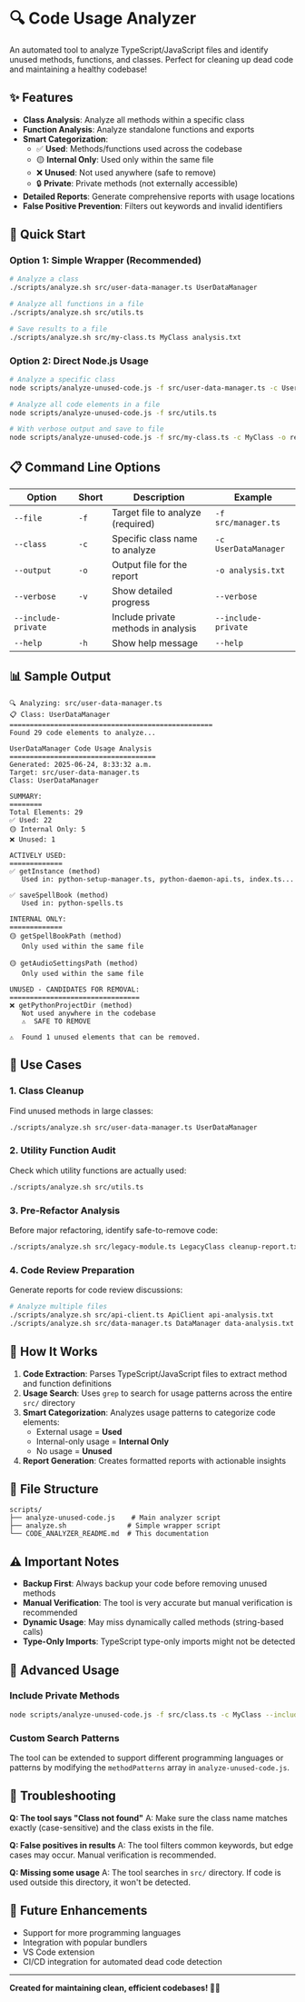 # 🔍 Code Usage Analyzer

An automated tool to analyze TypeScript/JavaScript files and identify unused methods, functions, and classes. Perfect for cleaning up dead code and maintaining a healthy codebase!

## ✨ Features

- **Class Analysis**: Analyze all methods within a specific class
- **Function Analysis**: Analyze standalone functions and exports
- **Smart Categorization**: 
  - ✅ **Used**: Methods/functions used across the codebase
  - 🟡 **Internal Only**: Used only within the same file
  - ❌ **Unused**: Not used anywhere (safe to remove)
  - 🔒 **Private**: Private methods (not externally accessible)
- **Detailed Reports**: Generate comprehensive reports with usage locations
- **False Positive Prevention**: Filters out keywords and invalid identifiers

## 🚀 Quick Start

### Option 1: Simple Wrapper (Recommended)

```bash
# Analyze a class
./scripts/analyze.sh src/user-data-manager.ts UserDataManager

# Analyze all functions in a file
./scripts/analyze.sh src/utils.ts

# Save results to a file
./scripts/analyze.sh src/my-class.ts MyClass analysis.txt
```

### Option 2: Direct Node.js Usage

```bash
# Analyze a specific class
node scripts/analyze-unused-code.js -f src/user-data-manager.ts -c UserDataManager

# Analyze all code elements in a file
node scripts/analyze-unused-code.js -f src/utils.ts

# With verbose output and save to file
node scripts/analyze-unused-code.js -f src/my-class.ts -c MyClass -o report.txt --verbose
```

## 📋 Command Line Options

| Option | Short | Description | Example |
|--------|-------|-------------|---------|
| `--file` | `-f` | Target file to analyze (required) | `-f src/manager.ts` |
| `--class` | `-c` | Specific class name to analyze | `-c UserDataManager` |
| `--output` | `-o` | Output file for the report | `-o analysis.txt` |
| `--verbose` | `-v` | Show detailed progress | `--verbose` |
| `--include-private` | | Include private methods in analysis | `--include-private` |
| `--help` | `-h` | Show help message | `--help` |

## 📊 Sample Output

```
🔍 Analyzing: src/user-data-manager.ts
📋 Class: UserDataManager
==================================================
Found 29 code elements to analyze...

UserDataManager Code Usage Analysis
====================================
Generated: 2025-06-24, 8:33:32 a.m.
Target: src/user-data-manager.ts
Class: UserDataManager

SUMMARY:
========
Total Elements: 29
✅ Used: 22
🟡 Internal Only: 5
❌ Unused: 1

ACTIVELY USED:
=============
✅ getInstance (method)
   Used in: python-setup-manager.ts, python-daemon-api.ts, index.ts...

✅ saveSpellBook (method)
   Used in: python-spells.ts

INTERNAL ONLY:
=============
🟡 getSpellBookPath (method)
   Only used within the same file

🟡 getAudioSettingsPath (method)
   Only used within the same file

UNUSED - CANDIDATES FOR REMOVAL:
================================
❌ getPythonProjectDir (method)
   Not used anywhere in the codebase
   ⚠️  SAFE TO REMOVE

⚠️  Found 1 unused elements that can be removed.
```

## 🎯 Use Cases

### 1. **Class Cleanup**
Find unused methods in large classes:
```bash
./scripts/analyze.sh src/user-data-manager.ts UserDataManager
```

### 2. **Utility Function Audit**
Check which utility functions are actually used:
```bash
./scripts/analyze.sh src/utils.ts
```

### 3. **Pre-Refactor Analysis**
Before major refactoring, identify safe-to-remove code:
```bash
./scripts/analyze.sh src/legacy-module.ts LegacyClass cleanup-report.txt
```

### 4. **Code Review Preparation**
Generate reports for code review discussions:
```bash
# Analyze multiple files
./scripts/analyze.sh src/api-client.ts ApiClient api-analysis.txt
./scripts/analyze.sh src/data-manager.ts DataManager data-analysis.txt
```

## 🔧 How It Works

1. **Code Extraction**: Parses TypeScript/JavaScript files to extract method and function definitions
2. **Usage Search**: Uses `grep` to search for usage patterns across the entire `src/` directory
3. **Smart Categorization**: Analyzes usage patterns to categorize code elements:
   - External usage = **Used**
   - Internal-only usage = **Internal Only**
   - No usage = **Unused**
4. **Report Generation**: Creates formatted reports with actionable insights

## 📁 File Structure

```
scripts/
├── analyze-unused-code.js    # Main analyzer script
├── analyze.sh               # Simple wrapper script
└── CODE_ANALYZER_README.md  # This documentation
```

## ⚠️ Important Notes

- **Backup First**: Always backup your code before removing unused methods
- **Manual Verification**: The tool is very accurate but manual verification is recommended
- **Dynamic Usage**: May miss dynamically called methods (string-based calls)
- **Type-Only Imports**: TypeScript type-only imports might not be detected

## 🔮 Advanced Usage

### Include Private Methods
```bash
node scripts/analyze-unused-code.js -f src/class.ts -c MyClass --include-private
```

### Custom Search Patterns
The tool can be extended to support different programming languages or patterns by modifying the `methodPatterns` array in `analyze-unused-code.js`.

## 🐛 Troubleshooting

**Q: The tool says "Class not found"**
A: Make sure the class name matches exactly (case-sensitive) and the class exists in the file.

**Q: False positives in results**
A: The tool filters common keywords, but edge cases may occur. Manual verification is recommended.

**Q: Missing some usage**
A: The tool searches in `src/` directory. If code is used outside this directory, it won't be detected.

## 🚀 Future Enhancements

- Support for more programming languages
- Integration with popular bundlers
- VS Code extension
- CI/CD integration for automated dead code detection

---

**Created for maintaining clean, efficient codebases! 🧹✨** 